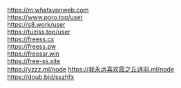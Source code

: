 https://m.whatsvpnweb.com \
https://www.poro.top/user \
https://s8.work/user \
https://tuziss.top/user \
https://freess.cx \
https://freess.pw \
https://freessr.win \
https://free-ss.site \
https://yzzz.ml/node https://我永远喜欢霞之丘诗羽.ml/node \
https://doub.bid/sszhfx
